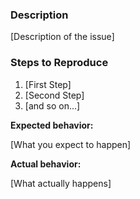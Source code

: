 ### Description

[Description of the issue]

### Steps to Reproduce

1. [First Step]
2. [Second Step]
3. [and so on...]

**Expected behavior:** 

[What you expect to happen]

**Actual behavior:**

[What actually happens]
